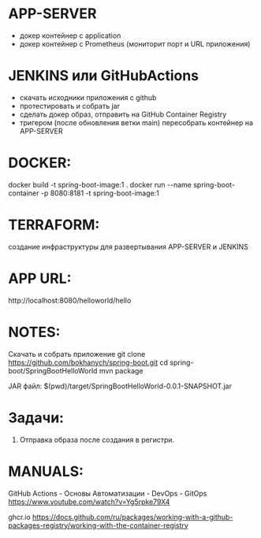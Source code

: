 # APP-SERVER
- докер контейнер c application
- докер контейнер c Prometheus (мониторит порт и URL приложения)

# JENKINS или GitHubActions
- скачать исходники приложения с github
- протестировать и собрать jar
- сделать докер образ, отправить на GitHub Container Registry
- тригером (после обновления ветки main) пересобрать контейнер на APP-SERVER


# DOCKER:
docker build -t spring-boot-image:1 .
docker run --name spring-boot-container -p 8080:8181 -t spring-boot-image:1

# TERRAFORM:
создание инфраструктуры для развертывания APP-SERVER и JENKINS

# APP URL:
http://localhost:8080/helloworld/hello





# NOTES:
Скачать и собрать приложение
git clone https://github.com/bokhanych/spring-boot.git
cd spring-boot/SpringBootHelloWorld
mvn package

JAR файл: $(pwd)/target/SpringBootHelloWorld-0.0.1-SNAPSHOT.jar


# Задачи:
1. Отправка образа после создания в регистри.



# MANUALS:

GitHub Actions - Основы Автоматизации - DevOps - GitOps
https://www.youtube.com/watch?v=Yg5rpke79X4

ghcr.io
https://docs.github.com/ru/packages/working-with-a-github-packages-registry/working-with-the-container-registry